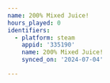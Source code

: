 ```yaml
---
name: 200% Mixed Juice!
hours_played: 0
identifiers:
  - platform: steam
    appid: '335190'
    name: 200% Mixed Juice!
    synced_on: '2024-07-04'

---
```

